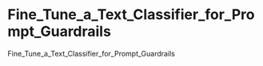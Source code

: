 # Fine_Tune_a_Text_Classifier_for_Prompt_Guardrails
Fine_Tune_a_Text_Classifier_for_Prompt_Guardrails

